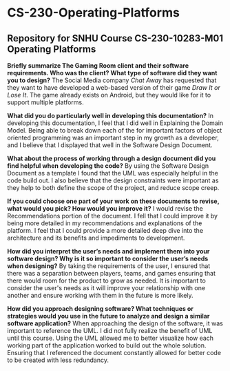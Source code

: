 # CS-230-Operating-Platforms
## Repository for SNHU Course CS-230-10283-M01 Operating Platforms

**Briefly summarize The Gaming Room client and their software requirements. Who was the client? What type of software did they want you to design?**
The Social Media company *Chat Away* has requested that they want to have developed a web-based version of their game *Draw It or Lose It*. The game already exists on Android, but they would like for it to support multiple platforms.

**What did you do particularly well in developing this documentation?**
In developing this documentation, I feel that I did well in Explaining the Domain Model. Being able to break down each of the for important factors of object oriented programming was an important step in my growth as a developer, and I believe that I displayed that well in the Software Design Document.

**What about the process of working through a design document did you find helpful when developing the code?**
By using the Software Design Document as a template I found that the UML was especially helpful in the code build out. I also believe that the design constraints were important as they help to both define the scope of the project, and reduce scope creep.

**If you could choose one part of your work on these documents to revise, what would you pick? How would you improve it?**
I would revise the Recommendations portion of the document. I fell that I could improve it by being more detailed in my recommendations and explanations of the platform. I feel that I could provide a more detailed deep dive into the architecture and its benefits and impediments to development.

**How did you interpret the user’s needs and implement them into your software design? Why is it so important to consider the user’s needs when designing?**
By taking the requirements of the user, I ensured that there was a separation between players, teams, and games ensuring that there would room for the product to grow as needed. It is important to consider the user's needs as it will improve your relationship with one another and ensure working with them in the future is more likely.

**How did you approach designing software? What techniques or strategies would you use in the future to analyze and design a similar software application?**
When approaching the design of the software, it was important to reference the UML. I did not fully realize the benefit of UML until this course. Using the UML allowed me to better visualize how each working part of the application worked to build out the whole solution. Ensuring that I referenced the document constantly allowed for better code to be created with less redundancy.
